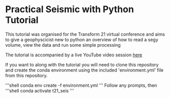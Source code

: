 # Practical Seismic with Python Tutorial
This tutorial was organised for the Transform 21 virtual conference and aims to give a geophyscicist new to python an overview of how to read a segy volume, view the data and run some simple processing <br>

The tutorial is accompanied by a live YouTube video session [here](https://www.youtube.com/watch?v=EH7u74Vyays)

If you want to along with the tutorial you will need to clone this repository and create the conda environment using the included 'environment.yml' file from this repository.

'''shell
conda env create -f environment.yml
'''
Follow any prompts, then
'''shell
conda activate t21_seis 
'''